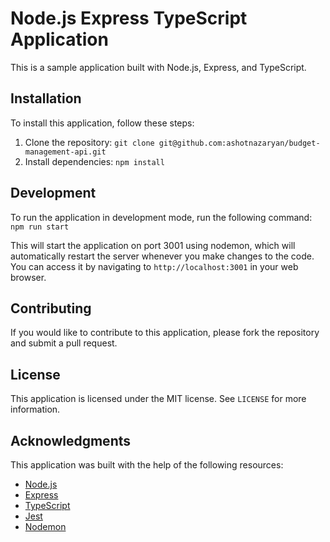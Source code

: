 # Node.js Express TypeScript Application

This is a sample application built with Node.js, Express, and TypeScript.

## Installation

To install this application, follow these steps:

1. Clone the repository: `git clone git@github.com:ashotnazaryan/budget-management-api.git`
2. Install dependencies: `npm install`

## Development

To run the application in development mode, run the following command:
`npm run start`

This will start the application on port 3001 using nodemon, which will automatically restart the server whenever you make changes to the code.
You can access it by navigating to `http://localhost:3001` in your web browser.

## Contributing

If you would like to contribute to this application, please fork the repository and submit a pull request. 

## License

This application is licensed under the MIT license. See `LICENSE` for more information.

## Acknowledgments

This application was built with the help of the following resources:

- [Node.js](https://nodejs.org/en/)
- [Express](https://expressjs.com/)
- [TypeScript](https://www.typescriptlang.org/)
- [Jest](https://jestjs.io/)
- [Nodemon](https://nodemon.io/)
